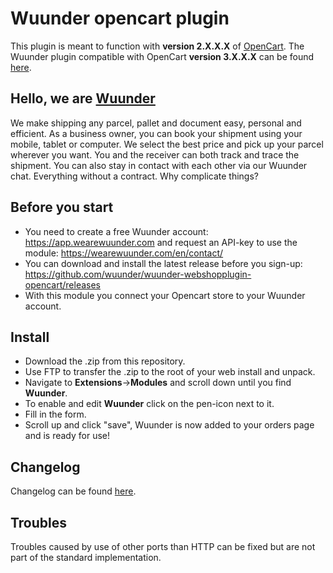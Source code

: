# Wuunder opencart plugin

This plugin is meant to function with __version 2.X.X.X__ of [OpenCart](https://www.opencart.com/).
The Wuunder plugin compatible with OpenCart __version 3.X.X.X__ can be found [here](https://github.com/wuunder/wuunder-webshopplugin-opencart-v3).

## Hello, we are [Wuunder](https://wearewuunder.com/) ##
We make shipping any parcel, pallet and document easy, personal and efficient. As a business owner, you can book your shipment using your mobile, tablet or computer. We select the best price and pick up your parcel wherever you want. You and the receiver can both track and trace the shipment. You can also stay in contact with each other via our Wuunder chat. Everything without a contract. Why complicate things?



## Before you start ##
* You need to create a free Wuunder account: https://app.wearewuunder.com and request an API-key to use the module: https://wearewuunder.com/en/contact/ 
* You can download and install the latest release before you sign-up: https://github.com/wuunder/wuunder-webshopplugin-opencart/releases
* With this module you connect your Opencart store to your Wuunder account.

## Install ##
* Download the .zip from this repository.
* Use FTP to transfer the .zip to the root of your web install and unpack.
* Navigate to __Extensions__->__Modules__ and scroll down until you find __Wuunder__.
* To enable and edit __Wuunder__ click on the pen-icon next to it.
* Fill in the form.
* Scroll up and click "save", Wuunder is now added to your orders page and is ready for use!

## Changelog ##
Changelog can be found [here](CHANGELOG.md).

## Troubles ##
Troubles caused by use of other ports than HTTP can be fixed but are not part of the standard implementation.
